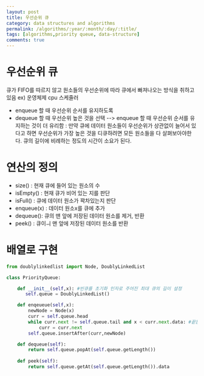 ```yaml
---
layout: post
title: 우선순위 큐
category: data structures and algorithms
permalink: /algorithms/:year/:month/:day/:title/
tags: [algorithms,priority queue, data-structure]
comments: true
---
```


# 우선순위 큐
큐가 FIFO를 따르지 않고 원소들의 우선순위에 따라 큐에서 빠져나오는 방식을 취하고 있음 ex) 운영체제 cpu 스케줄러
- enqueue 할 때 우선순위 순서를 유지하도록
- dequeue 할 때 우선순위 높은 것을 선택
--> enqueue 할 때 우선순위 순서를 유지하는 것이 더 유리함 : 만약 큐에 데이터 원소들이 우선순위가 상관없이 늘어서 있다고 하면 우선순위가 가장 높은 것을 디큐하려면 모든 원소들을 다 살펴보아야한다.
큐의 길이에 비례하는 정도의 시간이 소요가 된다.


# 연산의 정의
- size() : 현재 큐에 들어 있는 원소의 수
- isEmpty() : 현재 큐가 비어 있는 지를 판단
- isFull() : 큐에 데이터 원소가 꽉차있는지 판단
- enqueue(x) : 데이터 원소x를 큐에 추가
- dequeue(): 큐의 맨 앞에 저장된 데이터 원소를 제거, 반환
- peek() : 큐이ㅢ 맨 앞에 저장된 데이터 원소를 반환

# 배열로 구현
```python 
from doublylinkedlist import Node, DoublyLinkedList

class PriorityQueue:

    def __init__(self,x): #빈큐를 초기화 인자로 주어진 최대 큐의 길이 설정
       self.queue = DoublyLinkedList()

    def enqeueue(self,x):
        newNode = Node(x)
        curr = self.queue.head
        while curr.next != self.queue.tail and x < curr.next.data: #끝은 만나지 않는 동안
            curr = curr.next
        self.queue.insertAfter(curr,newNode)

    def dequeue(self):
        return self.queue.popAt(self.queue.getLength())
    
    def peek(self):
        return self.queue.getAt(self.queue.getLength()).data
        
```

        
    